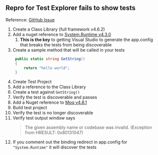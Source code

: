 ## Repro for Test Explorer fails to show tests

Reference: [GitHub Issue](https://github.com/Microsoft/testfx/issues/241)

1. Create a Class Library (full framework v4.6.2)
1. Add a nuget reference to [System.Runtime v4.3.0](https://www.nuget.org/packages/System.Runtime/4.3.0)
   1. **This is the key** to getting Visual Studio to generate the app.config that breaks the tests from being discoverable
1. Create a sample method that will be called in your tests
   ```csharp
    public static string GetString()
    {
        return "hello world";
    }
   ```
1. Create Test Project
1. Add a reference to the Class Library
5. Create a test against `GetString()`
1. Verify the test is discoverable and passes
1. Add a Nuget reference to [Moq v4.8.1](https://www.nuget.org/packages/Moq/4.8.1)
1. Build test project
1. Verify the test is no longer discoverable
1. Verify test output window says
    >The given assembly name or codebase was invalid. (Exception from HRESULT: 0x80131047)
1. If you comment out the binding redirect in app.config for `"System.Runtime"` it will discover the tests